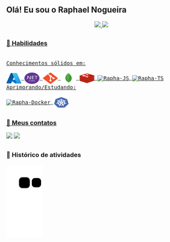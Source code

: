 ## Olá! Eu sou o Raphael Nogueira
<div align="center">
  <a href="https://github.com/raphanogueira">
  <img height="150em" src="https://github-readme-stats.vercel.app/api?username=raphanogueira&show_icons=true&theme=tokyonight&include_all_commits=true&count_private=true"/>
  <img height="140em" src="https://github-readme-stats.vercel.app/api/top-langs/?username=raphanogueira&layout=compact&langs_count=7&theme=tokyonight"/>
</div>
  
  ##
  
### 📖 Habilidades
<div style="display: inline_block"><br>
  <kbd align="center">
    <kbd class="panel-heading">Conhecimentos sólidos em: </kbd>
      <br>
      <br>
      <img title="Azure" align="center" alt="Rapha-Azure" height="30" width="40" src="https://raw.githubusercontent.com/devicons/devicon/master/icons/azure/azure-original.svg" style="box-shadow: 0 0 1em white">
      <img title=".Net Core" align="center" alt="Rapha-dotnetcore" height="30" width="40" src="https://raw.githubusercontent.com/devicons/devicon/master/icons/dotnetcore/dotnetcore-original.svg" style="box-shadow: 0 0 1em white">
      <img title="Git" align="center" alt="Rapha-Git" height="30" width="40" src="https://raw.githubusercontent.com/devicons/devicon/master/icons/git/git-original.svg" style="box-shadow: 0 0 1em white">
      <img title="MongoDB" align="center" alt="Rapha-MongoDb" height="30" width="40" src="https://raw.githubusercontent.com/devicons/devicon/master/icons/mongodb/mongodb-original.svg" style="box-shadow: 0 0 1em white">
      <img title="Redis" align="center" alt="Rapha-Redis" height="30" width="40" src="https://raw.githubusercontent.com/devicons/devicon/master/icons/redis/redis-original.svg" style="box-shadow: 0 0 1em white">
      <img title="JavaScript" align="center" alt="Rapha-JS" height="30" width="40" src="https://cdn.jsdelivr.net/gh/devicons/devicon/icons/javascript/javascript-original.svg" style="box-shadow: 0 0 1em white">
      <img title="TypeScript" align="center" alt="Rapha-TS" height="30" width="40" src="https://cdn.jsdelivr.net/gh/devicons/devicon/icons/typescript/typescript-original.svg" style="box-shadow: 0 0 1em white">
  </kbd>
  <kbd align="center">
    <kbd class="panel-heading">Aprimorando/Estudando: </kbd>
      <br>
      <br>
      <img title="Docker" align="center" alt="Rapha-Docker" height="30" width="40" src="https://cdn.jsdelivr.net/gh/devicons/devicon/icons/docker/docker-plain.svg" style="box-shadow: 0 0 1em white">
      <img title="Kubernetes" align="center" alt="Rapha-Kubernetes" height="30" width="40" src="https://raw.githubusercontent.com/devicons/devicon/master/icons/kubernetes/kubernetes-plain.svg" style="box-shadow: 0 0 1em white">
  </kbd>
</div>

  ##
  
  ### 💬 Meus contatos
<div>
  <a href = "mailto:raphael_dc1nogueira@hotmail.com.br"><img src="https://img.shields.io/badge/Microsoft_Outlook-0078D4?style=for-the-badge&logo=microsoft-outlook&logoColor=white" target="_blank"></a>
  <a href="https://www.linkedin.com/in/raphanogueira/" target="_blank"><img src="https://img.shields.io/badge/-LinkedIn-%230077B5?style=for-the-badge&logo=linkedin&logoColor=white" target="_blank"></a>

  ##
  
  ### 📜 Histórico de atividades
  ![Snake animation](https://github.com/raphanogueira/raphanogueira/blob/output/github-contribution-grid-snake.svg)
  
</div>
